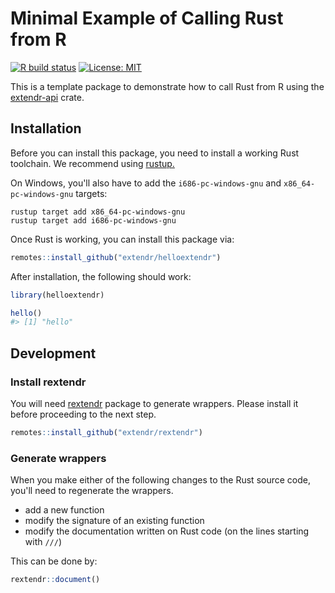 # Minimal Example of Calling Rust from R

[![R build status](https://github.com/extendr/helloextendr/workflows/R-CMD-check/badge.svg)](https://github.com/extendr/helloextendr/actions)
[![License: MIT](https://img.shields.io/badge/License-MIT-yellow.svg)](https://opensource.org/licenses/MIT)

This is a template package to demonstrate how to call Rust from R using the [extendr-api](https://crates.io/crates/extendr-api) crate.


## Installation

Before you can install this package, you need to install a working Rust toolchain. We recommend using [rustup.](https://rustup.rs/)

On Windows, you'll also have to add the `i686-pc-windows-gnu` and `x86_64-pc-windows-gnu` targets:
```
rustup target add x86_64-pc-windows-gnu
rustup target add i686-pc-windows-gnu
```

Once Rust is working, you can install this package via:
```r
remotes::install_github("extendr/helloextendr")
```

After installation, the following should work:
```r
library(helloextendr)

hello()
#> [1] "hello"
```

## Development

### Install rextendr

You will need [rextendr](https://github.com/extendr/rextendr) package to generate wrappers.
Please install it before proceeding to the next step.

``` r
remotes::install_github("extendr/rextendr")
```

### Generate wrappers

When you make either of the following changes to the Rust source code, you'll need to regenerate the wrappers.

* add a new function
* modify the signature of an existing function
* modify the documentation written on Rust code (on the lines starting with `///`)

This can be done by:

``` r
rextendr::document()
```
